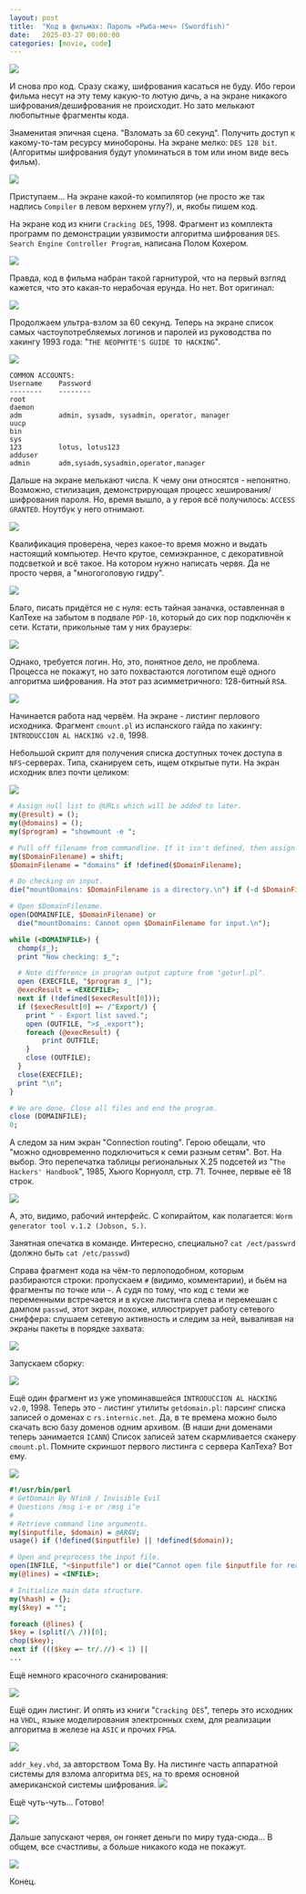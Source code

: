 ```yaml
---
layout: post
title:  "Код в фильмах: Пароль «Рыба-меч» (Swordfish)"
date:   2025-03-27 00:00:00
categories: [movie, code]
---
```


![]({{site.url}}/images/swordfish/image_000.webp)

И снова про код. Сразу скажу, шифрования касаться не буду. Ибо герои фильма несут на эту тему какую-то лютую дичь, а на экране никакого шифрования/дешифрования не происходит. Но зато мелькают любопытные фрагменты кода.

Знаменитая эпичная сцена. "Взломать за 60 секунд". Получить доступ к какому-то-там ресурсу минобороны. На экране мелко: `DES 128 bit`. (Алгоритмы шифрования будут упоминаться в том или ином виде весь фильм).

![]({{site.url}}/images/swordfish/image_001.webp)

Приступаем... На экране какой-то компилятор (не просто же так надпись `Compiler` в левом верхнем углу?), и, якобы пишем код.

На экране код из книги `Cracking DES`, 1998. Фрагмент из комплекта программ по демонстрации уязвимости алгоритма шифрования `DES`. `Search Engine Controller Program`, написана Полом Кохером.

![]({{site.url}}/images/swordfish/image_002.webp)

Правда, код в фильма набран такой гарнитурой, что на первый взгляд кажется, что это какая-то нерабочая ерунда. Но нет. Вот оригинал:

![]({{site.url}}/images/swordfish/image_002-1.webp)

Продолжаем ультра-взлом за 60 секунд. Теперь на экране список самых частоупотребляемых логинов и паролей из руководства по хакингу 1993 года: "`THE NEOPHYTE'S GUIDE TO HACKING`".

![]({{site.url}}/images/swordfish/image_003.webp)

```
COMMON ACCOUNTS:
Username    Password
--------    --------
root
daemon
adm         admin, sysadm, sysadmin, operator, manager
uucp
bin
sys
123         lotus, lotus123
adduser
admin       adm,sysadm,sysadmin,operator,manager
```

Дальше на экране мелькают числа. К чему они относятся - непонятно. Возможно, стилизация, демонстрирующая процесс хеширования/шифрования пароля. Но, время вышло, а у героя всё получилось: `ACCESS GRANTED`. Ноутбук у него отнимают.

![]({{site.url}}/images/swordfish/image_005.webp)

Квалификация проверена, через какое-то время можно и выдать настоящий компьютер. Нечто крутое, семиэкранное, с декоративной подсветкой и всё такое. На котором нужно написать червя. Да не просто червя, а "многоголовую гидру".

![]({{site.url}}/images/swordfish/image_006.webp)

Благо, писать придётся не с нуля: есть тайная заначка, оставленная в КалТехе на забытом в подвале `PDP-10`, который до сих пор подключён к сети. Кстати, прикольные там у них браузеры:

![]({{site.url}}/images/swordfish/image_007.webp)

Однако, требуется логин. Но, это, понятное дело, не проблема. Процесса не покажут, но зато похвастаются логотипом ещё одного алгоритма шифрования. На этот раз асимметричного: 128-битный `RSA`.

![]({{site.url}}/images/swordfish/image_008.webp)

Начинается работа над червём. На экране - листинг перлового исходника. Фрагмент `cmount.pl` из испанского гайда по хакингу: `INTRODUCCION AL HACKING v2.0`, 1998.

Небольшой скрипт для получения списка доступных точек доступа в `NFS`-серверах. Типа, сканируем сеть, ищем открытые пути. На экран исходник влез почти целиком:

![]({{site.url}}/images/swordfish/image_009.webp)

```pl
# Assign null list to @URLs which will be added to later.
my(@result) = ();
my(@domains) = ();
my($program) = "showmount -e ";

# Pull off filename from commandline. If it isn't defined, then assign default.
my($DomainFilename) = shift;
$DomainFilename = "domains" if !defined($DomainFilename);

# Do checking on input.
die("mountDomains: $DomainFilename is a directory.\n") if (-d $DomainFilename);

# Open $DomainFilename.
open(DOMAINFILE, $DomainFilename) or
  die("mountDomains: Cannot open $DomainFilename for input.\n");

while (<DOMAINFILE>) {
  chomp($_);
  print "Now checking: $_";

  # Note difference in program output capture from "geturl.pl".
  open (EXECFILE, "$program $_ |");
  @execResult = <EXECFILE>;
  next if (!defined($execResult[0]));
  if ($execResult[0] =~ /^Export/) {
    print " - Export list saved.";
    open (OUTFILE, ">$_.export");
    foreach (@execResult) {
        print OUTFILE;
    }
    close (OUTFILE);
  }
  close(EXECFILE);
  print "\n";
}

# We are done. Close all files and end the program.
close (DOMAINFILE);
0;
```

А следом за ним экран "Connection routing". Герою обещали, что "можно одновременно подключиться к семи разным сетям". Вот. На выбор. Это перепечатка таблицы региональных X.25 подсетей из "`The Hackers' Handbook`", 1985, Хьюго Корнуолл, стр. 71. Точнее, первые её 18 строк.

![]({{site.url}}/images/swordfish/image_010.webp)

А, это, видимо, рабочий интерфейс. С копирайтом, как полагается: `Worm generator tool v.1.2 (Jobson, S.)`.

Занятная опечатка в команде. Интересно, специально? `cat /ect/passwrd` (должно быть `cat /etc/passwd`)

Справа фрагмент кода на чём-то перлоподобном, которым разбираются строки: пропускаем `#` (видимо, комментарии), и бьём на фрагменты по точке или `~`. А судя по тому, что код с теми же переменными встречается и в куске листинга слева и перемешан с дампом `passwd`, этот экран, похоже, иллюстрирует работу сетевого сниффера: слушаем сетевую активность и следим за ней, вываливая на экраны пакеты в порядке захвата:

![]({{site.url}}/images/swordfish/image_012.webp)

Запускаем сборку:

![]({{site.url}}/images/swordfish/image_013.webp)

Ещё один фрагмент из уже упоминавшейся `INTRODUCCION AL HACKING v2.0`, 1998. Теперь это - листинг утилиты `getdomain.pl`: парсинг списка записей о доменах с `rs.internic.net`. Да, в те времена можно было скачать всю базу доменов одним архивом. (В наши дни доменами теперь занимается `ICANN`) Список записей затем скармливается сканеру `cmount.pl`. Помните скриншот первого листинга с сервера КалТеха? Вот ему.

![]({{site.url}}/images/swordfish/image_014.webp)

```perl
#!/usr/bin/perl
# GetDomain By Nfin8 / Invisible Evil
# Questions /msg i-e or /msg i^e
#
# Retrieve command line arguments.
my($inputfile, $domain) = @ARGV;
usage() if (!defined($inputfile) || !defined($domain));

# Open and preprocess the input file.
open(INFILE, "<$inputfile") or die("Cannot open file $inputfile for reading!\n");
my(@lines) = <INFILE>;

# Initialize main data structure.
my(%hash) = {};
my($key) = "";

foreach (@lines) {
$key = (split(/\ /))[0];
chop($key);
next if ((($key =~ tr/.//) < 1) ||
...
```

Ещё немного красочного сканирования:

![]({{site.url}}/images/swordfish/image_015.webp)

Ещё один листинг. И опять из книги "`Cracking DES`", теперь это исходник на `VHDL`, языке моделирования электронных схем, для реализации алгоритма в железе на `ASIC` и прочих `FPGA`.

![]({{site.url}}/images/swordfish/image_016.webp)

`addr_key.vhd`, за авторством Тома Ву. На листинге часть аппаратной системы для взлома алгоритма `DES`, на то время основной американской системы шифрования.
![]({{site.url}}/images/swordfish/image_017.webp)

Ещё чуть-чуть... Готово!

![]({{site.url}}/images/swordfish/image_018.webp)

Дальше запускают червя, он гоняет деньги по миру туда-сюда... В общем, все счастливы, а больше никакого кода не покажут.

![]({{site.url}}/images/swordfish/image_019.webp)

Конец.

